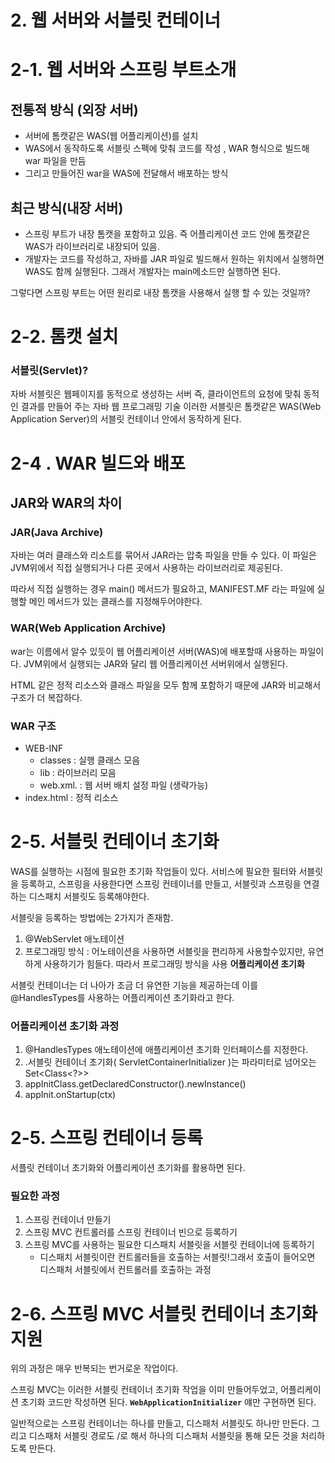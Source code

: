 
# 2. 웹 서버와 서블릿 컨테이너
 
# 2-1. 웹 서버와 스프링 부트소개

## 전통적 방식 (외장 서버)

- 서버에 톰캣같은 WAS(웹 어플리케이션)를 설치
- WAS에서 동작하도록 서블릿 스펙에 맞춰 코드를 작성 , WAR 형식으로 빌드해 war 파일을 만듬
- 그리고 만들어진 war을 WAS에 전달해서 배포하는 방식

## 최근 방식(내장 서버)

- 스프링 부트가 내장 톰캣을 포함하고 있음.  즉 어플리케이션 코드 안에 톰캣같은 WAS가 라이브러리로 내장되어 있음.
- 개발자는 코드를 작성하고, 자바를 JAR 파일로 빌드해서 원하는 위치에서 실행하면 WAS도 함께 실행된다. 그래서 개발자는 main메소드만 실행하면 된다.

그렇다면 스프링 부트는 어떤 원리로 내장 톰캣을 사용해서 실행 할 수 있는 것일까?


# 2-2. 톰캣 설치

### 서블릿(Servlet)?

자바 서블릿은 웹페이지를 동적으로 생성하는 서버
즉, 클라이언트의 요청에 맞춰 동적인 결과를 만들어 주는 자바 웹 프로그래밍 기술
이러한 서블릿은 톰캣같은 WAS(Web Application Server)의 서블릿 컨테이너 안에서 동작하게 된다.


# 2-4 . WAR 빌드와 배포

## JAR와 WAR의 차이

### JAR(Java Archive)

자바는 여러 클래스와 리소트를 묶어서 JAR라는 압축 파일을 만들 수 있다. 이 파일은 JVM위에서 직접 실행되거나 다른 곳에서 사용하는 라이브러리로 제공된다.

따라서 직접 실행하는 경우 main() 메서드가 필요하고, MANIFEST.MF 라는 파일에 실행할 메인 메서드가 있는 클래스를 지정해두어야한다.

### WAR(Web Application Archive)

war는 이름에서 알수 있듯이 웹 어플리케이션 서버(WAS)에 배포할때 사용하는 파일이다. JVM위에서 실행되는 JAR와 달리 웹 어플리케이션 서버위에서 실행된다.

HTML 같은 정적 리소스와 클래스 파일을 모두 함께 포함하기 때문에 JAR와 비교해서 구조가 더 복잡하다.

### WAR 구조

- WEB-INF
    - classes : 실행 클래스 모음
    - lib : 라이브러리 모음
    - web.xml. : 웹 서버 배치 설정 파일 (생략가능)
- index.html : 정적 리소스


# 2-5. 서블릿 컨테이너 초기화

WAS를 실행하는 시점에 필요한 초기화 작업들이 있다.
서비스에 필요한 필터와 서블릿을 등록하고, 스프링을 사용한다면 스프링 컨테이너를 만들고, 서블릿과 스프링을 연결하는 디스패치 서블릿도 등록해야한다.

서블릿을 등록하는 방법에는 2가지가 존재함. 
1. @WebServlet 애노테이션
2. 프로그래밍 방식  : 어노테이션을 사용하면 서블릿을 편리하게 사용할수있지만,  유연하게 사용하기가 힘들다. 따라서 프로그래밍 방식을 사용
   **어플리케이션 초기화**

서블릿 컨테이너는 더 나아가 조금 더 유연한 기능을 제공하는데
이를 @HandlesTypes를 사용하는 어플리케이션 초기화라고 한다.



### 어플리케이션 초기화 과정

1. @HandlesTypes 애노테이션에 애플리케이션 초기화 인터페이스를 지정한다.
2. .서블릿 컨테이너 초기화( ServletContainerInitializer )는 파라미터로 넘어오는 Set<Class<?>>
3. appInitClass.getDeclaredConstructor().newInstance()
4. appInit.onStartup(ctx)

# 2-5. 스프링 컨테이너 등록

서플릿 컨테이너 초기화와 어플리케이션 초기화를 활용하면 된다.

### 필요한 과정

1. 스프링 컨테이너 만들기
2. 스프링 MVC 컨트롤러를 스프링 컨테이너 빈으로 등록하기
3. 스프링 MVC를 사용하는 필요한 디스패치 서블릿을 서블릿 컨테이너에 등록하기
    - 디스패치 서블릿이란 컨트롤러들을 호출하는 서블릿!그래서 호출이 들어오면 디스패처 서블릿에서 컨트롤러를 호출하는 과정

# 2-6. 스프링 MVC 서블릿 컨테이너 초기화 지원

위의 과정은 매우 반복되는 번거로운 작업이다.

스프링 MVC는 이러한 서블릿 컨테이너 초기화 작업을 이미 만들어두었고, 어플리케이션 초기화 코드만 작성하면 된다. 
**`WebApplicationInitializer`** 얘만 구현하면 된다.

일반적으로는 스프링 컨테이너는 하나를 만들고, 디스패처 서블릿도 하나만 만든다. 그리고 디스패처 서블릿 경로도 /로 해서 하나의 디스패처 서블릿을 통해 모든 것을 처리하도록 만든다. 